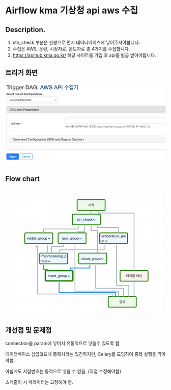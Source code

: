 # Airflow kma 기상청 api aws 수집

## Description.
1. stn_check 부분은 선행으로 먼저 데이터베이스에 넣어주셔야합니다.
2. 수집은 AWS, 운량, 시정자료, 온도자료 총 4가지를 수집합니다.
3. https://apihub.kma.go.kr/ 해당 사이트를 가입 후 api를 발급 받아야합니다.


##  트리거 화면
![img_1.png](img_1.png)

## Flow chart
![img.png](img.png)

## 개선점 및 문제점
connection을 param에 넣어서 유동적으로 넣을수 있도록 함

데이터베이스 삽입코드에 중복처리는 있긴하지만, Celery를 도입하여 중복 실행을 막아야함.

아쉽게도 지점번호는 동적으로 넣을 수 없음. (직접 수정해야함)

스케줄러 시 파라미터는 고정해야 함.